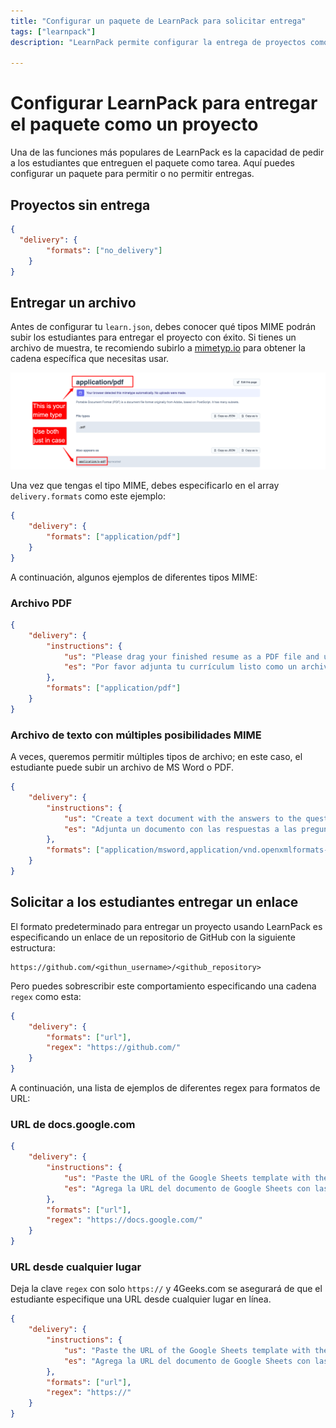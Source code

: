 ```yaml
---
title: "Configurar un paquete de LearnPack para solicitar entrega"
tags: ["learnpack"]
description: "LearnPack permite configurar la entrega de proyectos como sin entrega, carga de archivos (a través de tipos MIME) o envío de URLs (validadas con regex). Ejemplos incluyen archivos PDF, documentos Word, enlaces de GitHub o Google Docs."

---
```


# Configurar LearnPack para entregar el paquete como un proyecto

Una de las funciones más populares de LearnPack es la capacidad de pedir a los estudiantes que entreguen el paquete como tarea. Aquí puedes configurar un paquete para permitir o no permitir entregas.

## Proyectos sin entrega

```json filename="learn.json"
{
  "delivery": {
		"formats": ["no_delivery"]
	}
}
```

## Entregar un archivo

Antes de configurar tu `learn.json`, debes conocer qué tipos MIME podrán subir los estudiantes para entregar el proyecto con éxito. Si tienes un archivo de muestra, te recomiendo subirlo a [mimetyp.io](https://mimetype.io/) para obtener la cadena específica que necesitas usar.

![cómo obtener tipos MIME](https://github.com/learnpack/docs/blob/main/assets/mime-type.png?raw=true)

Una vez que tengas el tipo MIME, debes especificarlo en el array `delivery.formats` como este ejemplo:

```json filename="learn.json"
{
	"delivery": {
		"formats": ["application/pdf"]
	}
}
```

A continuación, algunos ejemplos de diferentes tipos MIME:

### Archivo PDF

```json filename="learn.json"
{
	"delivery": {
		"instructions": {
			"us": "Please drag your finished resume as a PDF file and upload it here",
			"es": "Por favor adjunta tu currículum listo como un archivo PDF"
		},
		"formats": ["application/pdf"]
	}
}
```

### Archivo de texto con múltiples posibilidades MIME

A veces, queremos permitir múltiples tipos de archivo; en este caso, el estudiante puede subir un archivo de MS Word o PDF.

```json filename="learn.json"
{
	"delivery": {
		"instructions": {
			"us": "Create a text document with the answers to the questions in the instructions",
			"es": "Adjunta un documento con las respuestas a las preguntas"
		},
		"formats": ["application/msword,application/vnd.openxmlformats-officedocument.wordprocessingml.document,application/pdf"]
	}
}
```

## Solicitar a los estudiantes entregar un enlace

El formato predeterminado para entregar un proyecto usando LearnPack es especificando un enlace de un repositorio de GitHub con la siguiente estructura:

```url
https://github.com/<githun_username>/<github_repository>
```

Pero puedes sobrescribir este comportamiento especificando una cadena `regex` como esta:

```json filename="learn.json"
{
    "delivery": {
  		"formats": ["url"],
  		"regex": "https://github.com/"
    }
}
```

A continuación, una lista de ejemplos de diferentes regex para formatos de URL:

### URL de docs.google.com

```json filename="learn.json"
{
	"delivery": {
		"instructions": {
			"us": "Paste the URL of the Google Sheets template with the different strategies discussed during the game",
			"es": "Agrega la URL del documento de Google Sheets con las diferentes estrategias discutidas"
		},
		"formats": ["url"],
		"regex": "https://docs.google.com/"
	}
}
```

### URL desde cualquier lugar

Deja la clave `regex` con solo `https://` y 4Geeks.com se asegurará de que el estudiante especifique una URL desde cualquier lugar en línea.

```json filename="learn.json"
{
	"delivery": {
		"instructions": {
			"us": "Paste the URL of the Google Sheets template with the different strategies discussed during the game",
			"es": "Agrega la URL del documento de Google Sheets con las diferentes estrategias discutidas"
		},
		"formats": ["url"],
		"regex": "https://"
	}
}
```
